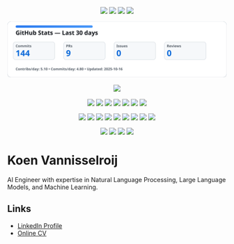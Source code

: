 <!-- flashy header -->
<p align="center">
  <img src="https://img.shields.io/github/followers/Koen-Vannisselroij?label=Followers&style=for-the-badge" />
  <img src="https://img.shields.io/github/last-commit/Koen-Vannisselroij/Koen-Vannisselroij?label=Last%20profile%20update&style=for-the-badge" />
  <!-- rolling stats (you'll enable these in step 2) -->
  <img src="https://img.shields.io/endpoint?url=https://raw.githubusercontent.com/Koen-Vannisselroij/Koen-Vannisselroij/main/badges/commit-avg-30d.json&style=for-the-badge" />
  <img src="https://img.shields.io/endpoint?url=https://raw.githubusercontent.com/Koen-Vannisselroij/Koen-Vannisselroij/main/badges/contrib-avg-30d.json&style=for-the-badge" />
</p>

<p align="center">
  <img src="https://raw.githubusercontent.com/Koen-Vannisselroij/Koen-Vannisselroij/main/badges/last-30d-stats.svg?v=2" />
  <!-- above card is generated daily by GitHub Actions from the last 30 days -->
</p>
<p align="center">
  <img src="https://streak-stats.demolab.com?user=Koen-Vannisselroij" />
</p>

<!-- tech stack (flashy) -->
<p align="center">
  <!-- Core ML -->
  <img src="https://img.shields.io/badge/Python-3776AB?logo=python&logoColor=white&style=for-the-badge" />
  <img src="https://img.shields.io/badge/PyTorch-EE4C2C?logo=pytorch&logoColor=white&style=for-the-badge" />
  <img src="https://img.shields.io/badge/TensorFlow-FF6F00?logo=tensorflow&logoColor=white&style=for-the-badge" />
  <img src="https://img.shields.io/badge/scikit--learn-F7931E?logo=scikitlearn&logoColor=white&style=for-the-badge" />
  <img src="https://img.shields.io/badge/NumPy-4DABCF?logo=numpy&logoColor=white&style=for-the-badge" />
  <img src="https://img.shields.io/badge/pandas-150458?logo=pandas&logoColor=white&style=for-the-badge" />
  <img src="https://img.shields.io/badge/Hugging%20Face-FFD21E?logo=huggingface&logoColor=black&style=for-the-badge" />
</p>

<p align="center">
  <!-- Backend & MLOps -->
  <img src="https://img.shields.io/badge/FastAPI-009688?logo=fastapi&logoColor=white&style=for-the-badge" />
  <img src="https://img.shields.io/badge/Django-092E20?logo=django&logoColor=white&style=for-the-badge" />
  <img src="https://img.shields.io/badge/Flask-000000?logo=flask&logoColor=white&style=for-the-badge" />
  <img src="https://img.shields.io/badge/Docker-2496ED?logo=docker&logoColor=white&style=for-the-badge" />
  <img src="https://img.shields.io/badge/MLflow-0194E2?logo=mlflow&logoColor=white&style=for-the-badge" />
  <img src="https://img.shields.io/badge/LangChain-000000?logo=chainlink&logoColor=white&style=for-the-badge" />
  <img src="https://img.shields.io/badge/Airflow-017CEE?logo=apacheairflow&logoColor=white&style=for-the-badge" />
  <img src="https://img.shields.io/badge/AWS-232F3E?logo=amazonaws&logoColor=white&style=for-the-badge" />
  <img src="https://img.shields.io/badge/PostgreSQL-4169E1?logo=postgresql&logoColor=white&style=for-the-badge" />
</p>

<p align="center">
  <!-- Frontend & misc -->
  <img src="https://img.shields.io/badge/TypeScript-3178C6?logo=typescript&logoColor=white&style=for-the-badge" />
  <img src="https://img.shields.io/badge/React-20232A?logo=react&logoColor=61DAFB&style=for-the-badge" />
  <img src="https://img.shields.io/badge/Tailwind_CSS-06B6D4?logo=tailwindcss&logoColor=white&style=for-the-badge" />
  <img src="https://img.shields.io/badge/Swift-FA7343?logo=swift&logoColor=white&style=for-the-badge" />
</p>

# Koen Vannisselroij

AI Engineer with expertise in Natural Language Processing, Large Language Models, and Machine Learning.

## Links
- [LinkedIn Profile](https://linkedin.com/in/koenvannisselroij)
- [Online CV](https://koen-vannisselroij.github.io/Koen-Vannisselroij/)
